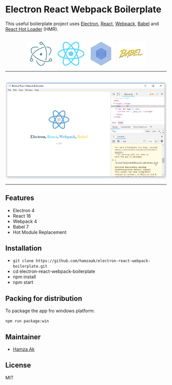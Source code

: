 # Electron React Webpack Boilerplate

<p>
  This useful boilerplate project uses <a href="http://electron.atom.io/">Electron</a>, <a href="https://facebook.github.io/react/">React</a>, <a href="http://webpack.github.io/docs/">Webpack</a>, <a href="https://babeljs.io/">Babel</a> and <a href="https://github.com/gaearon/react-hot-loader">React Hot Loader</a> (HMR).
</p>

<br>

<div align="center">
  <a href="https://electronjs.org/"><img src="./dist/assets/electron.png" /></a>
  <a href="https://facebook.github.io/react/"><img src="./dist/assets/react.png" /></a>
  <a href="https://webpack.github.io/"><img src="./dist/assets/webpack.png" /></a>
  <a href="https://babeljs.io/"><img src="./dist/assets/babel.png" /></a>
</div>

<hr />
<br />

<div align="center">
<img src="./dist/assets/home.png" alt="Electron React Webpack Boilerplate"/>
</div>
<hr />

## Features

* Electron 4
* React 16
* Webpack 4
* Babel 7
* Hot Module Replacement

## Installation

* `git clone https://github.com/hamzaak/electron-react-webpack-boilerplate.git`
* cd electron-react-webpack-boilerplate
* npm install
* npm start

## Packing for distribution

To package the app fro windows platform:

`npm run package:win`

## Maintainer

- [Hamza Ak](https://www.linkedin.com/in/hamzaak/)

## License

MIT